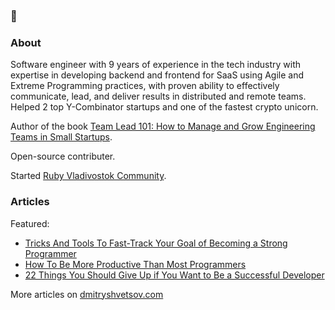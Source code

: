 ### 👋

### About

Software engineer with 9 years of experience in the tech industry with expertise in developing backend and frontend for SaaS using Agile and Extreme Programming practices, with proven ability to effectively communicate, lead, and deliver results in distributed and remote teams.
Helped 2 top Y-Combinator startups and one of the fastest crypto unicorn.

Author of the book [Team Lead 101: How to Manage and Grow Engineering Teams in Small Startups](http://gum.co/team-lead-101).

Open-source contributer.

Started [Ruby Vladivostok Community](https://github.com/orgs/ruby-vladivostok/teams/ruby-vladivostok-member).

### Articles

Featured:

* [Tricks And Tools To Fast-Track Your Goal of Becoming a Strong Programmer](https://dmitryshvetsov.com/tools-of-strong-programmers)
* [How To Be More Productive Than Most Programmers](https://dmitryshvetsov.com/articles/how-to-be-more-productive-than-most-programmers/)
* [22 Things You Should Give Up if You Want to Be a Successful Developer](https://dmitryshvetsov.com/articles/22-things-you-should-give-up-if-you-want-to-be-a-successful-developer/)

More articles on [dmitryshvetsov.com](https://dmitryshvetsov.com)

<!--
**dmshvetsov/dmshvetsov** is a ✨ _special_ ✨ repository because its `README.md` (this file) appears on your GitHub profile.

Here are some ideas to get you started:

- 🔭 I’m currently working on ...
- 🌱 I’m currently learning ...
- 👯 I’m looking to collaborate on ...
- 🤔 I’m looking for help with ...
- 💬 Ask me about ...
- 📫 How to reach me: ...
- 😄 Pronouns: ...
- ⚡ Fun fact: ...
-->
